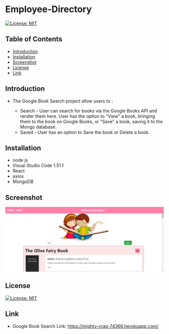 # Employee-Directory

[![License: MIT](https://img.shields.io/badge/License-MIT-yellow.svg)](https://opensource.org/licenses/MIT)

## Table of Contents

* [Introduction](#Introduction)
* [Installation](#Installation)
* [Screenshot](#Screenshot)
* [License](#License)
* [Link](#Link)

## Introduction

* The Google Book Search project allow users to : 

    * Search - User can search for books via the Google Books API and render them here. User has the option to "View" a book, bringing them to the book on Google Books, or "Save" a book, saving it to the Mongo database.
    * Saved - User has an option to Save the book or Delete a book.

## Installation

* node js 
* Visual Studio Code 1.51.1
* React
* axios
* MongoDB

## Screenshot
![image](./book.png)

## License

[![License: MIT](https://img.shields.io/badge/License-MIT-yellow.svg)](https://opensource.org/licenses/MIT)

## Link

* Google Book Search Link: https://mighty-crag-74366.herokuapp.com/

